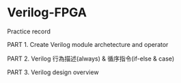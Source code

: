 # Verilog-FPGA
Practice record

PART 1. Create Verilog module archetecture and operator

PART 2. Verilog 行為描述(always) & 循序指令(if-else & case)

PART 3. Verilog design overview
